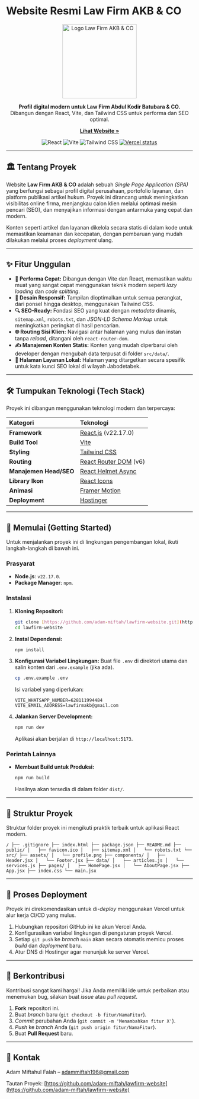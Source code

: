 # Website Resmi Law Firm AKB & CO

<p align="center">
  <img src="https://i.ibb.co/s93KxbzD/logo.webp" alt="Logo Law Firm AKB & CO" width="200"/>
</p>

<p align="center">
  <strong>Profil digital modern untuk Law Firm Abdul Kodir Batubara & CO.</strong>
  <br />
  Dibangun dengan React, Vite, dan Tailwind CSS untuk performa dan SEO optimal.
</p>

<p align="center">
  <a href="https://www.lawfirmakb.com"><strong>Lihat Website »</strong></a>
</p>

<p align="center">
  <img src="https://img.shields.io/badge/React-18.2.0-61DAFB?style=for-the-badge&logo=react" alt="React">
  <img src="https://img.shields.io/badge/Vite-5.x-646CFF?style=for-the-badge&logo=vite" alt="Vite">
  <img src="https://img.shields.io/badge/Tailwind_CSS-3.x-06B6D4?style=for-the-badge&logo=tailwindcss" alt="Tailwind CSS">
  <a href="https://vercel.com/adam-miftah/lawfirm-website"><img src="https://therealsujitk-vercel-badge.vercel.app/?app=lawfirm-website" alt="Vercel status"/></a>
</p>

---

## 🏛️ Tentang Proyek

Website **Law Firm AKB & CO** adalah sebuah *Single Page Application (SPA)* yang berfungsi sebagai profil digital perusahaan, portofolio layanan, dan platform publikasi artikel hukum. Proyek ini dirancang untuk meningkatkan visibilitas online firma, menjangkau calon klien melalui optimasi mesin pencari (SEO), dan menyajikan informasi dengan antarmuka yang cepat dan modern.

Konten seperti artikel dan layanan dikelola secara statis di dalam kode untuk memastikan keamanan dan kecepatan, dengan pembaruan yang mudah dilakukan melalui proses *deployment* ulang.

---

## ✨ Fitur Unggulan

- **🚀 Performa Cepat:** Dibangun dengan Vite dan React, memastikan waktu muat yang sangat cepat menggunakan teknik modern seperti *lazy loading* dan *code splitting*.
- **📱 Desain Responsif:** Tampilan dioptimalkan untuk semua perangkat, dari ponsel hingga desktop, menggunakan Tailwind CSS.
- **🔍 SEO-Ready:** Fondasi SEO yang kuat dengan *metadata* dinamis, `sitemap.xml`, `robots.txt`, dan *JSON-LD Schema Markup* untuk meningkatkan peringkat di hasil pencarian.
- **🌐 Routing Sisi Klien:** Navigasi antar halaman yang mulus dan instan tanpa *reload*, ditangani oleh `react-router-dom`.
- **✍️ Manajemen Konten Statis:** Konten yang mudah diperbarui oleh developer dengan mengubah data terpusat di folder `src/data/`.
- **📍 Halaman Layanan Lokal:** Halaman yang ditargetkan secara spesifik untuk kata kunci SEO lokal di wilayah Jabodetabek.

---

## 🛠️ Tumpukan Teknologi (Tech Stack)

Proyek ini dibangun menggunakan teknologi modern dan terpercaya:

| Kategori | Teknologi |
| :--- | :--- |
| **Framework** | [React.js](https://reactjs.org/) (v22.17.0) |
| **Build Tool** | [Vite](https://vitejs.dev/) |
| **Styling** | [Tailwind CSS](https://tailwindcss.com/) |
| **Routing** | [React Router DOM](https://reactrouter.com/) (v6) |
| **Manajemen Head/SEO** | [React Helmet Async](https://github.com/staylor/react-helmet-async) |
| **Library Ikon** | [React Icons](https://react-icons.github.io/react-icons/) |
| **Animasi** | [Framer Motion](https://www.framer.com/motion/) |
| **Deployment** | [Hostinger](https://www.hostinger.com/) 

---

## 🚀 Memulai (Getting Started)

Untuk menjalankan proyek ini di lingkungan pengembangan lokal, ikuti langkah-langkah di bawah ini.

### Prasyarat

- **Node.js**: `v22.17.0`.
- **Package Manager**: `npm`.

### Instalasi

1.  **Kloning Repositori:**
    ```sh
    git clone [https://github.com/adam-miftah/lawfirm-website.git](https://github.com/adam-miftah/lawfirm-website.git)
    cd lawfirm-website
    ```

2.  **Instal Dependensi:**
    ```sh
    npm install
    ```

3.  **Konfigurasi Variabel Lingkungan:**
    Buat file `.env` di direktori utama dan salin konten dari `.env.example` (jika ada).
    ```sh
    cp .env.example .env
    ```
    Isi variabel yang diperlukan:
    ```env
    VITE_WHATSAPP_NUMBER=628111994484
    VITE_EMAIL_ADDRESS=lawfirmakb@gmail.com
    ```

4.  **Jalankan Server Development:**
    ```sh
    npm run dev
    ```
    Aplikasi akan berjalan di `http://localhost:5173`.

### Perintah Lainnya

-   **Membuat Build untuk Produksi:**
    ```sh
    npm run build
    ```
    Hasilnya akan tersedia di dalam folder `dist/`.

---

## 📁 Struktur Proyek

Struktur folder proyek ini mengikuti praktik terbaik untuk aplikasi React modern.

`
/
├── .gitignore
├── index.html
├── package.json
├── README.md
├── public/
│   ├── favicon.ico
│   ├── sitemap.xml
│   └── robots.txt
└── src/
    ├── assets/
    │   └── profile.png
    ├── components/
    │   ├── Header.jsx
    │   └── Footer.jsx
    ├── data/
    │   ├── articles.js
    │   └── services.js
    ├── pages/
    │   ├── HomePage.jsx
    │   └── AboutPage.jsx
    ├── App.jsx
    ├── index.css
    └── main.jsx
`


---

## 🚀 Proses Deployment

Proyek ini direkomendasikan untuk di-*deploy* menggunakan Vercel untuk alur kerja CI/CD yang mulus.

1.  Hubungkan repositori GitHub ini ke akun Vercel Anda.
2.  Konfigurasikan variabel lingkungan di pengaturan proyek Vercel.
3.  Setiap `git push` ke *branch* `main` akan secara otomatis memicu proses *build* dan *deployment* baru.
4.  Atur DNS di Hostinger agar menunjuk ke server Vercel.

---

## 🤝 Berkontribusi

Kontribusi sangat kami hargai! Jika Anda memiliki ide untuk perbaikan atau menemukan bug, silakan buat *issue* atau *pull request*.

1.  **Fork** repositori ini.
2.  Buat *branch* baru (`git checkout -b fitur/NamaFitur`).
3.  *Commit* perubahan Anda (`git commit -m 'Menambahkan fitur X'`).
4.  *Push* ke *branch* Anda (`git push origin fitur/NamaFitur`).
5.  Buat **Pull Request** baru.

---

## 📧 Kontak

Adam Miftahul Falah – [adammiftah196@gmail.com](mailto:adammiftah196@gmail.com)

Tautan Proyek: [https://github.com/adam-miftah/lawfirm-website](https://github.com/adam-miftah/lawfirm-website)
